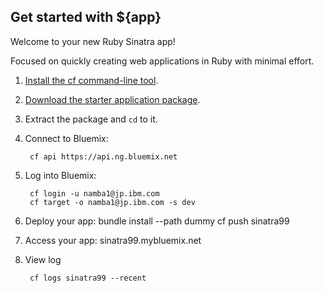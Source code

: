 Get started with ${app}
-----------------------------------
Welcome to your new Ruby Sinatra app!

Focused on quickly creating web applications in Ruby with minimal effort.

1. [Install the cf command-line tool](${doc-url}/#starters/BuildingWeb.html#install_cf).
2. [Download the starter application package](${ace-url}/rest/apps/${app-guid}/starter-download).
3. Extract the package and `cd` to it.
4. Connect to Bluemix:

		cf api https://api.ng.bluemix.net
5. Log into Bluemix:

		cf login -u namba1@jp.ibm.com
		cf target -o namba1@jp.ibm.com -s dev

6. Deploy your app:
		bundle install --path dummy
		cf push sinatra99

7. Access your app: sinatra99.mybluemix.net

8. View log

		cf logs sinatra99 --recent